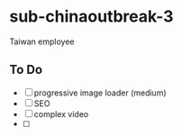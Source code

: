 # sub-chinaoutbreak-3
Taiwan employee


## To Do
* [ ] progressive image loader (medium)
* [ ] SEO
* [ ] complex video
* [ ] 
